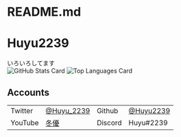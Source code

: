 # README.md
# Huyu2239

いろいろしてます  
![GitHub Stats Card](https://github-readme-stats.vercel.app/api?username=Huyu2239&count_private=true&show_icons=true&theme=dark)
![Top Languages Card](https://github-readme-stats.vercel.app/api/top-langs/?username=Huyu2239&layout=compact&theme=dark)


## Accounts

|         |                                                                   |         |                                           | 
| ------- | ----------------------------------------------------------------- | ------- | ----------------------------------------- | 
| Twitter | [@Huyu_2239](https://twitter.com/Huyu_2239)                       | Github  | [@Huyu2239](https://github.com/Huyu2239)  | 
| YouTube | [冬優](https://www.youtube.com/channel/UCYJ6p3qRttSC_7cjxhd0HlQ)  | Discord | Huyu#2239                                 | 
